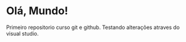 # Olá, Mundo!
 Primeiro repositorio curso git e github.
 Testando alterações atraves do visual studio.
